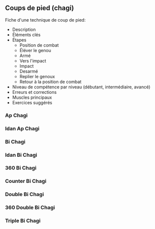 ## Coups de pied (chagi)

Fiche d'une technique de coup de pied:

* Description
* Éléments clés
* Étapes
    * Position de combat
    * Éléver le genou
    * Armé
    * Vers l'impact
    * Impact
    * Desarmé
    * Replier le genoux
    * Retour à la position de combat
* Niveau de compétence par niveau (débutant, intermédiaire, avancé)
* Erreurs et corrections
* Muscles principaux
* Exercices suggérés

### Ap Chagi

### Idan Ap Chagi

### Bi Chagi

### Idan Bi Chagi

### 360 Bi Chagi

### Counter Bi Chagi

### Double Bi Chagi

### 360 Double Bi Chagi

### Triple Bi Chagi
